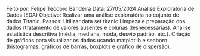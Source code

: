 Feito por: Felipe Teodoro Bandeira
Data: 27/05/2024
Análise Exploratória de Dados (EDA)
Objetivo: Realizar uma análise exploratória no cojunto de dados Titanic.
Passos:
Utilizar data set titanic
Limpeza e preparação dos dados (tratamento de valores ausentes e colunas desnecessárias).
Análise estatística descritiva (média, mediana, moda, desvio padrão, etc.).
Criação de gráficos para visualizar os dados usando matplotlib e seaborn (histogramas, gráficos de barras, boxplots e gráfico de dispersão).

